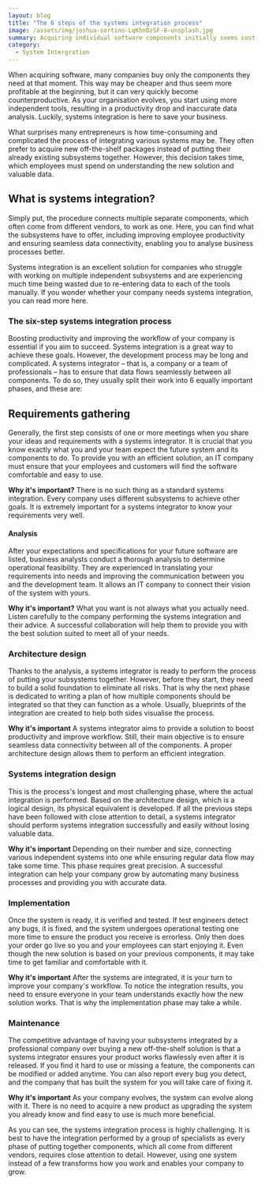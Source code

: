```yaml
---
layout: blog
title: "The 6 steps of the systems integration process"
image: /assets/img/joshua-sortino-LqKhnDzSF-8-unsplash.jpg
summary: Acquiring individual software components initially seems cost-effective but can lead to inefficiency and data inaccuracy as a business evolves. Systems integration, though complex and time-consuming, offers a cohesive solution, enhancing productivity and data analysis by seamlessly connecting various subsystems.
category:
  - System Intergration
---
```


When acquiring software, many companies buy only the components they need at that moment. This way may be cheaper and thus seem more profitable at the beginning, but it can very quickly become counterproductive. As your organisation evolves, you start using more independent tools, resulting in a productivity drop and inaccurate data analysis. Luckily, systems integration is here to save your business.

What surprises many entrepreneurs is how time-consuming and complicated the process of integrating various systems may be. They often prefer to acquire new off-the-shelf packages instead of putting their already existing subsystems together. However, this decision takes time, which employees must spend on understanding the new solution and valuable data.

## What is systems integration?
Simply put, the procedure connects multiple separate components, which often come from different vendors, to work as one. Here, you can find what the subsystems have to offer, including improving employee productivity and ensuring seamless data connectivity, enabling you to analyse business processes better.

Systems integration is an excellent solution for companies who struggle with working on multiple independent subsystems and are experiencing much time being wasted due to re-entering data to each of the tools manually. If you wonder whether your company needs systems integration, you can read more here.

### The six-step systems integration process
Boosting productivity and improving the workflow of your company is essential if you aim to succeed. Systems integration is a great way to achieve these goals. However, the development process may be long and complicated. A systems integrator – that is, a company or a team of professionals – has to ensure that data flows seamlessly between all components. To do so, they usually split their work into 6 equally important phases, and these are:

## Requirements gathering
Generally, the first step consists of one or more meetings when you share your ideas and requirements with a systems integrator. It is crucial that you know exactly what you and your team expect the future system and its components to do. To provide you with an efficient solution, an IT company must ensure that your employees and customers will find the software comfortable and easy to use.

**Why it's important?**
There is no such thing as a standard systems integration. Every company uses different subsystems to achieve other goals. It is extremely important for a systems integrator to know your requirements very well.

#### Analysis
After your expectations and specifications for your future software are listed, business analysts conduct a thorough analysis to determine operational feasibility. They are experienced in translating your requirements into needs and improving the communication between you and the development team. It allows an IT company to connect their vision of the system with yours.

**Why it's important?**
What you want is not always what you actually need. Listen carefully to the company performing the systems integration and their advice. A successful collaboration will help them to provide you with the best solution suited to meet all of your needs.

### Architecture design
Thanks to the analysis, a systems integrator is ready to perform the process of putting your subsystems together. However, before they start, they need to build a solid foundation to eliminate all risks. That is why the next phase is dedicated to writing a plan of how multiple components should be integrated so that they can function as a whole. Usually, blueprints of the integration are created to help both sides visualise the process.

**Why it's important**
A systems integrator aims to provide a solution to boost productivity and improve workflow. Still, their main objective is to ensure seamless data connectivity between all of the components. A proper architecture design allows them to perform an efficient integration.

### Systems integration design
This is the process's longest and most challenging phase, where the actual integration is performed. Based on the architecture design, which is a logical design, its physical equivalent is developed. If all the previous steps have been followed with close attention to detail, a systems integrator should perform systems integration successfully and easily without losing valuable data.

**Why it's important**
Depending on their number and size, connecting various independent systems into one while ensuring regular data flow may take some time. This phase requires great precision. A successful integration can help your company grow by automating many business processes and providing you with accurate data.

### Implementation
Once the system is ready, it is verified and tested. If test engineers detect any bugs, it is fixed, and the system undergoes operational testing one more time to ensure the product you receive is errorless. Only then does your order go live so you and your employees can start enjoying it. Even though the new solution is based on your previous components, it may take time to get familiar and comfortable with it.

**Why it's important**
After the systems are integrated, it is your turn to improve your company's workflow. To notice the integration results, you need to ensure everyone in your team understands exactly how the new solution works. That is why the implementation phase may take a while.

### Maintenance
The competitive advantage of having your subsystems integrated by a professional company over buying a new off-the-shelf solution is that a systems integrator ensures your product works flawlessly even after it is released. If you find it hard to use or missing a feature, the components can be modified or added anytime. You can also report every bug you detect, and the company that has built the system for you will take care of fixing it.

**Why it's important**
As your company evolves, the system can evolve along with it. There is no need to acquire a new product as upgrading the system you already know and find easy to use is much more beneficial.

As you can see, the systems integration process is highly challenging. It is best to have the integration performed by a group of specialists as every phase of putting together components, which all come from different vendors, requires close attention to detail. However, using one system instead of a few transforms how you work and enables your company to grow.
